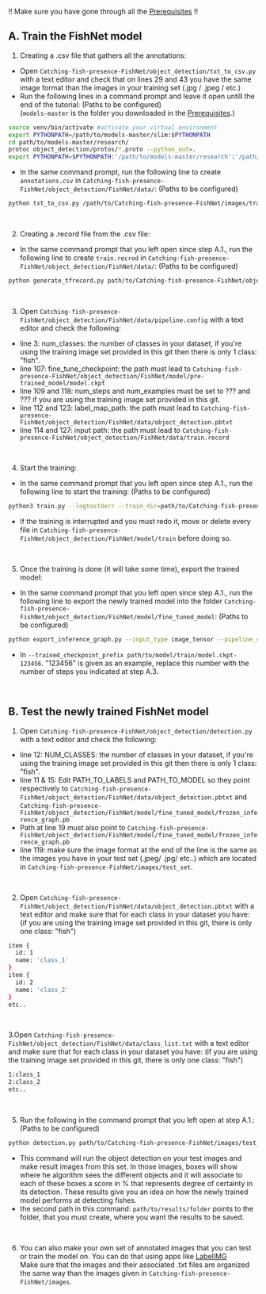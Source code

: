 !! Make sure you have gone through all the <a href='Prerequisites.md'>Prerequisites</a> !!<br>

## A. Train the FishNet model

1. Creating a .csv file that gathers all the annotations: <br>
- Open `Catching-fish-presence-FishNet/object_detection/txt_to_csv.py` with a text editor and check that on lines 29 and 43 you have the same image format than the images in your training set (.jpg / .jpeg / etc.)
- Run the following lines in a command prompt and leave it open untill the end of the tutorial: (Paths to be configured)<br>
(`models-master` is the folder you downloaded in the <a href='Prerequisites.md'>Prerequisites</a>.)
```bash
source venv/bin/activate #activate your virtual environment
export PYTHONPATH=/path/to/models-master/slim:$PYTHONPATH
cd path/to/models-master/research/
protoc object_detection/protos/*.proto --python_out=.
export PYTHONPATH=$PYTHONPATH:'/path/to/models-master/research':'/path/to/models-master/research/slim'
```
- In the same command prompt, run the following line to create `annotations.csv` in `Catching-fish-presence-FishNet/object_detection/FishNet/data/`: (Paths to be configured)
```bash
python txt_to_csv.py /path/to/Catching-fish-presence-FishNet/images/training_set path/to/Catching-fish-presence-FishNet/object_detection/FishNet/data/annotations.csv
```
<br>

2. Creating a .record file from the .csv file:
- In the same command prompt that you left open since step A.1., run the following line to create `train.recrod` in `Catching-fish-presence-FishNet/object_detection/FishNet/data/`: (Paths to be configured)
```bash
python generate_tfrecord.py path/to/Catching-fish-presence-FishNet/object_detection/FishNet/data/annotations.csv path/to/Catching-fish-presence-FishNet/object_detection/FishNet/data/train.record
```
<br>

3. Open `Catching-fish-presence-FishNet/object_detection/FishNet/data/pipeline.config` with a text editor and check the following:
- line 3: num_classes: the number of classes in your dataset, if you're using the training image set provided in this git then there is only 1 class: "fish".
- line 107: fine_tune_checkpoint: the path must lead to `Catching-fish-presence-FishNet/object_detection/FishNet/model/pre-trained_model/model.ckpt`
- line 109 and 118: num_steps and num_examples must be set to ??? and ??? if you are using the training image set provided in this git.
- line 112 and 123: label_map_path: the path must lead to `Catching-fish-presence-FishNet/object_detection/FishNet/data/object_detection.pbtxt`
- line 114 and 127: input path: the path must lead to `Catching-fish-presence-FishNet/object_detection/FishNet/data/train.record`
<br>

4. Start the training:
- In the same command prompt that you left open since step A.1., run the following line to start the training: (Paths to be configured)
```bash
python3 train.py --logtostderr --train_dir=path/to/Catching-fish-presence-FishNet/object_detection/FishNet/model/train --pipeline_config_path=path/to/Catching-fish-presence-FishNet/object_detection/FishNet/data/pipeline.config
```
- If the training is interrupted and you must redo it, move or delete every file in `Catching-fish-presence-FishNet/object_detection/FishNet/model/train` before doing so.
<br>

5. Once the training is done (it will take some time), export the trained model:
- In the same command prompt that you left open since step A.1., run the following line to export the newly trained model into the folder `Catching-fish-presence-FishNet/object_detection/FishNet/model/fine_tuned_model`: (Paths to be configured)
```bash
python export_inference_graph.py --input_type image_tensor --pipeline_config_path path/to/Catching-fish-presence-FishNet/object_detection/FishNet/data/pipeline.config --trained_checkpoint_prefix path/to/Catching-fish-presence-FishNet/object_detection/FishNet/model/train/model.ckpt-123456 --output_directory path/to/Catching-fish-presence-FishNet/object_detection/FishNet/model/fine_tuned_model
```
- In `--trained_checkpoint_prefix path/to/model/train/model.ckpt-123456`.
"123456" is given as an example, replace this number with the number of steps you indicated at step A.3.
<br>

## B. Test the newly trained FishNet model

1. Open `Catching-fish-presence-FishNet/object_detection/detection.py` with a text editor and check the following:
- line 12: NUM_CLASSES: the number of classes in your dataset, if you're using the training image set provided in this git then there is only 1 class: "fish".
- line 11 & 15: Edit PATH_TO_LABELS and PATH_TO_MODEL so they point respectively to `Catching-fish-presence-FishNet/object_detection/FishNet/data/object_detection.pbtxt` and `Catching-fish-presence-FishNet/object_detection/FishNet/model/fine_tuned_model/frozen_inference_graph.pb`
- Path at line 19 must also point to `Catching-fish-presence-FishNet/object_detection/FishNet/model/fine_tuned_model/frozen_inference_graph.pb`
- line 119: make sure the image format at the end of the line is the same as the images you have in your test set (.jpeg/ .jpg/ etc..) which are located in `Catching-fish-presence-FishNet/images/test_set`.
<br>

2. Open `Catching-fish-presence-FishNet/object_detection/FishNet/data/object_detection.pbtxt` with a text editor and make sure that for each class in your dataset you have: (if you are using the training image set provided in this git, there is only one class: "fish")
````bash
item {
  id: 1
  name: 'class_1'
}
item {
  id: 2
  name: 'class_2'
}
etc..
````
<br>

3.Open `Catching-fish-presence-FishNet/object_detection/FishNet/data/class_list.txt` with a text editor and make sure that for each class in your dataset you have: (if you are using the training image set provided in this git, there is only one class: "fish")
```bash
1:class_1
2:class_2
etc..
```
<br>

5. Run the following in the command prompt that you left open at step A.1.: (Paths to be configured)
```bash
python detection.py path/to/Catching-fish-presence-FishNet/images/test_set path/to/results/folder path/to/Catching-fish-presence-FishNet/object_detection/data/class_list.txt
```
- This command will run the object detection on your test images and make result images from this set. In those images, boxes will show where he algorithm sees the different objects and it will associate to each of these boxes a score in % that represents degree of certainty in its detection. These results give you an idea on how the newly trained model performs at detecting fishes.
- the second path in this command: `path/to/results/folder` points to the folder, that you must create, where you want the results to be saved.
<br>

6. You can also make your own set of annotated images that you can test or train the model on. You can do that using apps like <a href='https://github.com/tzutalin/labelImg'>LabelIMG</a> <br>
Make sure that the images and their associated .txt files are organized the same way than the images given in `Catching-fish-presence-FishNet/images`.
